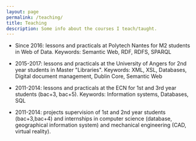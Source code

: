 ```yaml
---
layout: page
permalink: /teaching/
title: Teaching
description: Some info about the courses I teach/taught.
---
```


- Since 2016: lessons and practicals at Polytech Nantes for M2 students in Web of Data. Keywords: Semantic Web, RDF, RDFS, SPARQL

- 2015-2017: lessons and practicals at the University of Angers for 2nd year students in Master "Libraries". Keywords: XML, XSL, Databases, Digital document management, Dublin Core, Semantic Web

- 2011-2014: lessons and practicals at the ECN for 1st and 3rd year students (bac+3, bac+5). Keywords: Information systems, Databases, SQL

- 2011-2014: projects supervision of 1st and 2nd year students (bac+3,bac+4) and internships in computer science (database, geographical information system) and mechanical engineering (CAD, virtual reality).

